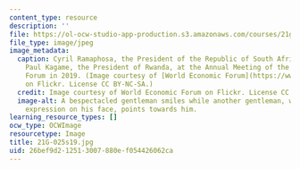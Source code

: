 ```yaml
---
content_type: resource
description: ''
file: https://ol-ocw-studio-app-production.s3.amazonaws.com/courses/21g-025-africa-and-the-politics-of-knowledge-spring-2019/26bef9d212513007880ef054426062ca_21G-025s19.jpg
file_type: image/jpeg
image_metadata:
  caption: Cyril Ramaphosa, the President of the Republic of South Africa, talks with
    Paul Kagame, the President of Rwanda, at the Annual Meeting of the World Economic
    Forum in 2019. (Image courtesy of [World Economic Forum](https://www.flickr.com/photos/worldeconomicforum/32984316628/in/photolist-SfHfbh-RFnqek-UNS4Vz-UJN2M9-2e3HqbZ-24Q3Vbx-2ekEQZQ-2ekEQU9-H6LdC4-QCPU8k-G9uW8P-QCPT2n-2e3T8gB-2e3T8wg-Tiy83G-2d1mxnz-TKhLxn-2ekSESS-Tiwafm-24Qc43D-2fn5XiN-Tiw9Pb-24Qc22p-TiwbKf-2ekP2aU-2frKexk-QPjdsU-UrXGCJ-RFUQBg-GDFBPW-GWAKbE-2frK8vF-qMCK1Q-Gaq1UN-2ekJnRd-2e4oHwc-2fnCkyC-UfUqgx-UdH6sz-UgjqVb-2fn61ho-2frKeKK-TiwbYm-UeUNvQ-UJNLPS-G9nyv5-TKHxhK-24QJbLc-2ekEPkN-Tiog27)
    on Flickr. License CC BY-NC-SA.)
  credit: Image courtesy of World Economic Forum on Flickr. License CC BY-NC-SA.
  image-alt: A bespectacled gentleman smiles while another gentleman, with a whimsical
    expression on his face, points towards him.
learning_resource_types: []
ocw_type: OCWImage
resourcetype: Image
title: 21G-025s19.jpg
uid: 26bef9d2-1251-3007-880e-f054426062ca
---
```

